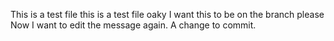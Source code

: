 This is a test file this is a test file oaky
I want this to be on the branch please
Now I want to edit the message again.
A change to commit.